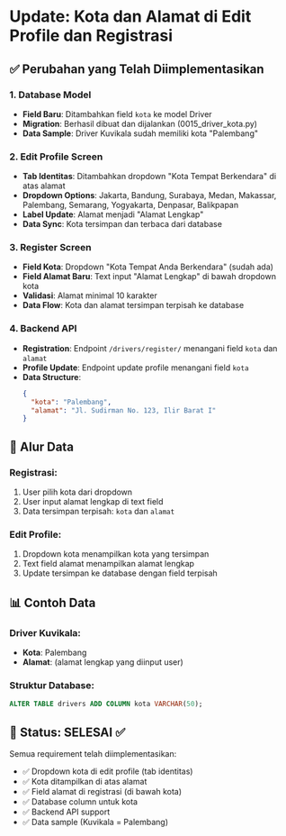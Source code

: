 # Update: Kota dan Alamat di Edit Profile dan Registrasi

## ✅ Perubahan yang Telah Diimplementasikan

### 1. **Database Model**
- **Field Baru**: Ditambahkan field `kota` ke model Driver
- **Migration**: Berhasil dibuat dan dijalankan (0015_driver_kota.py)
- **Data Sample**: Driver Kuvikala sudah memiliki kota "Palembang"

### 2. **Edit Profile Screen**
- **Tab Identitas**: Ditambahkan dropdown "Kota Tempat Berkendara" di atas alamat
- **Dropdown Options**: Jakarta, Bandung, Surabaya, Medan, Makassar, Palembang, Semarang, Yogyakarta, Denpasar, Balikpapan
- **Label Update**: Alamat menjadi "Alamat Lengkap"
- **Data Sync**: Kota tersimpan dan terbaca dari database

### 3. **Register Screen**
- **Field Kota**: Dropdown "Kota Tempat Anda Berkendara" (sudah ada)
- **Field Alamat Baru**: Text input "Alamat Lengkap" di bawah dropdown kota
- **Validasi**: Alamat minimal 10 karakter
- **Data Flow**: Kota dan alamat tersimpan terpisah ke database

### 4. **Backend API**
- **Registration**: Endpoint `/drivers/register/` menangani field `kota` dan `alamat`
- **Profile Update**: Endpoint update profile menangani field `kota`
- **Data Structure**: 
  ```json
  {
    "kota": "Palembang",
    "alamat": "Jl. Sudirman No. 123, Ilir Barat I"
  }
  ```

## 🔄 **Alur Data**

### Registrasi:
1. User pilih kota dari dropdown
2. User input alamat lengkap di text field
3. Data tersimpan terpisah: `kota` dan `alamat`

### Edit Profile:
1. Dropdown kota menampilkan kota yang tersimpan
2. Text field alamat menampilkan alamat lengkap
3. Update tersimpan ke database dengan field terpisah

## 📊 **Contoh Data**

### Driver Kuvikala:
- **Kota**: Palembang
- **Alamat**: (alamat lengkap yang diinput user)

### Struktur Database:
```sql
ALTER TABLE drivers ADD COLUMN kota VARCHAR(50);
```

## 🎯 **Status: SELESAI ✅**

Semua requirement telah diimplementasikan:
- ✅ Dropdown kota di edit profile (tab identitas)
- ✅ Kota ditampilkan di atas alamat
- ✅ Field alamat di registrasi (di bawah kota)
- ✅ Database column untuk kota
- ✅ Backend API support
- ✅ Data sample (Kuvikala = Palembang)